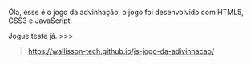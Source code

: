 Óla, esse é o jogo da advinhação, o jogo foi desenvolvido com HTML5, CSS3 e JavaScript.

Jogue teste já. >>>
> https://wallisson-tech.github.io/js-jogo-da-adivinhacao/
